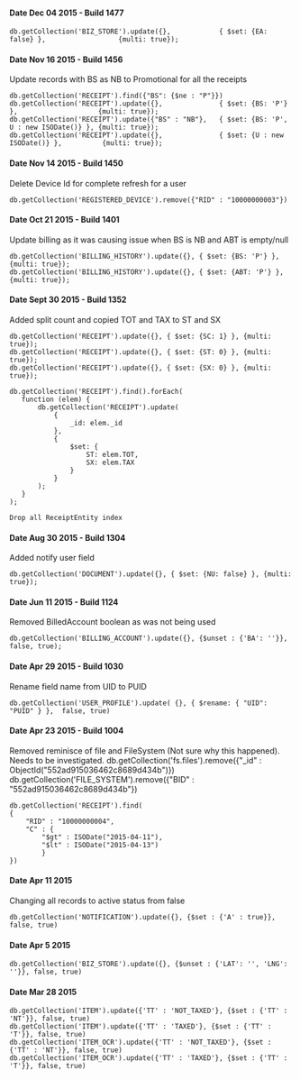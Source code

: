 #### Date Dec 04 2015 - Build 1477
    db.getCollection('BIZ_STORE').update({},            { $set: {EA: false} },                  {multi: true});

#### Date Nov 16 2015 - Build 1456
Update records with BS as NB to Promotional for all the receipts

    db.getCollection('RECEIPT').find({"BS": {$ne : "P"}})
    db.getCollection('RECEIPT').update({},              { $set: {BS: 'P'} },                    {multi: true});
    db.getCollection('RECEIPT').update({"BS" : "NB"},   { $set: {BS: 'P', U : new ISODate()} }, {multi: true});
    db.getCollection('RECEIPT').update({},              { $set: {U : new ISODate()} },          {multi: true});

#### Date Nov 14 2015 - Build 1450
Delete Device Id for complete refresh for a user

    db.getCollection('REGISTERED_DEVICE').remove({"RID" : "10000000003"})

#### Date Oct 21 2015 - Build 1401
Update billing as it was causing issue when BS is NB and ABT is empty/null 

    db.getCollection('BILLING_HISTORY').update({}, { $set: {BS: 'P'} }, {multi: true});
    db.getCollection('BILLING_HISTORY').update({}, { $set: {ABT: 'P'} }, {multi: true});

#### Date Sept 30 2015 - Build 1352
Added split count and copied TOT and TAX to ST and SX    

    db.getCollection('RECEIPT').update({}, { $set: {SC: 1} }, {multi: true});
    db.getCollection('RECEIPT').update({}, { $set: {ST: 0} }, {multi: true});
    db.getCollection('RECEIPT').update({}, { $set: {SX: 0} }, {multi: true});
    
    db.getCollection('RECEIPT').find().forEach(
       function (elem) {
           db.getCollection('RECEIPT').update(
               {
                   _id: elem._id
               },
               {
                   $set: {
                       ST: elem.TOT,
                       SX: elem.TAX
                   }
               }
           );
       }
    );   
    
    Drop all ReceiptEntity index 

#### Date Aug 30 2015 - Build 1304
Added notify user field

    db.getCollection('DOCUMENT').update({}, { $set: {NU: false} }, {multi: true});
    
#### Date Jun 11 2015 - Build 1124
Removed BilledAccount boolean as was not being used
    
    db.getCollection('BILLING_ACCOUNT').update({}, {$unset : {'BA': ''}}, false, true);

#### Date Apr 29 2015 - Build 1030

Rename field name from UID to PUID

    db.getCollection('USER_PROFILE').update( {}, { $rename: { "UID": "PUID" } },  false, true)

#### Date Apr 23 2015 - Build 1004
Removed reminisce of file and FileSystem (Not sure why this happened). Needs to be investigated.
    db.getCollection('fs.files').remove({"_id" : ObjectId("552ad915036462c8689d434b")})
    db.getCollection('FILE_SYSTEM').remove({"BID" : "552ad915036462c8689d434b"})
    
    db.getCollection('RECEIPT').find(
    {
        "RID" : "10000000004", 
        "C" : { 
            "$gt" : ISODate("2015-04-11"), 
            "$lt" : ISODate("2015-04-13")
            }
    })

#### Date Apr 11 2015
Changing all records to active status from false

    db.getCollection('NOTIFICATION').update({}, {$set : {'A' : true}}, false, true)

#### Date Apr 5 2015
    db.getCollection('BIZ_STORE').update({}, {$unset : {'LAT': '', 'LNG': ''}}, false, true)

#### Date Mar 28 2015

    db.getCollection('ITEM').update({'TT' : 'NOT_TAXED'}, {$set : {'TT' : 'NT'}}, false, true)
    db.getCollection('ITEM').update({'TT' : 'TAXED'}, {$set : {'TT' : 'T'}}, false, true)
    db.getCollection('ITEM_OCR').update({'TT' : 'NOT_TAXED'}, {$set : {'TT' : 'NT'}}, false, true)
    db.getCollection('ITEM_OCR').update({'TT' : 'TAXED'}, {$set : {'TT' : 'T'}}, false, true)
    